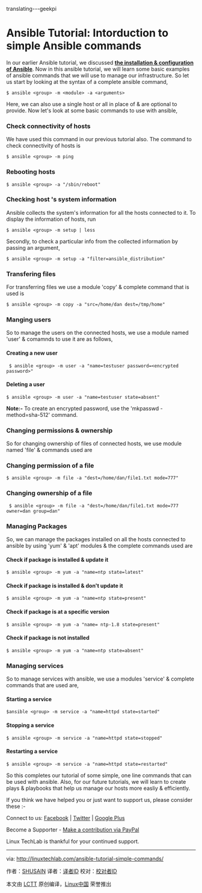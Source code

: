 translating---geekpi

Ansible Tutorial: Intorduction to simple Ansible commands
======
In our earlier Ansible tutorial, we discussed [**the installation & configuration of Ansible**][1]. Now in this ansible tutorial, we will learn some basic examples of ansible commands that we will use to manage our infrastructure. So let us start by looking at the syntax of a complete ansible command,

```
$ ansible <group> -m <module> -a <arguments>
```

Here, we can also use a single host or all in place of <group> & <arguments> are optional to provide. Now let's look at some basic commands to use with ansible,

### Check connectivity of hosts

We have used this command in our previous tutorial also. The command to check connectivity of hosts is

```
$ ansible <group> -m ping
```

### Rebooting hosts

```
$ ansible <group> -a "/sbin/reboot"
```

### Checking host 's system information

Ansible collects the system's information for all the hosts connected to it. To display the information of hosts, run

```
$ ansible <group> -m setup | less
```

Secondly, to check a particular info from the collected information by passing an argument,

```
$ ansible <group> -m setup -a "filter=ansible_distribution"
```

### Transfering files

For transferring files we use a module 'copy' & complete command that is used is

```
$ ansible <group> -m copy -a "src=/home/dan dest=/tmp/home"
```

### Manging users

So to manage the users on the connected hosts, we use a module named 'user' & comamnds to use it are as follows,

#### Creating a new user

```
 $ ansible <group> -m user -a "name=testuser password=<encrypted password>"
```

#### Deleting a user

```
$ ansible <group> -m user -a "name=testuser state=absent"
```

 **Note:-** To create an encrypted password, use the 'mkpasswd -method=sha-512' command.

### Changing permissions & ownership

So for changing ownership of files of connected hosts, we use module named 'file' & commands used are

### Changing permission of a file

```
$ ansible <group> -m file -a "dest=/home/dan/file1.txt mode=777"
```

### Changing ownership of a file

```
 $ ansible <group> -m file -a "dest=/home/dan/file1.txt mode=777 owner=dan group=dan"
```

### Managing Packages

So, we can manage the packages installed on all the hosts connected to ansible by using 'yum' & 'apt' modules & the complete commands used are

#### Check if package is installed & update it

```
$ ansible <group> -m yum -a "name=ntp state=latest"
```

#### Check if package is installed & don't update it

```
$ ansible <group> -m yum -a "name=ntp state=present"
```

#### Check if package is at a specific version

```
$ ansible <group> -m yum -a "name= ntp-1.8 state=present"
```

#### Check if package is not installed

```
$ ansible <group> -m yum -a "name=ntp state=absent"
```

### Managing services

So to manage services with ansible, we use a modules 'service' & complete commands that are used are,

#### Starting a service

```
$ansible <group> -m service -a "name=httpd state=started"
```

#### Stopping a service

```
$ ansible <group> -m service -a "name=httpd state=stopped"
```

#### Restarting a service

```
$ ansible <group> -m service -a "name=httpd state=restarted"
```

So this completes our tutorial of some simple, one line commands that can be used with ansible. Also, for our future tutorials, we will learn to create plays & playbooks that help us manage our hosts more easliy & efficiently.

If you think we have helped you or just want to support us, please consider these :-

Connect to us: [Facebook][2] | [Twitter][3] | [Google Plus][4]

Become a Supporter - [Make a contribution via PayPal][5]

Linux TechLab is thankful for your continued support.

--------------------------------------------------------------------------------

via: http://linuxtechlab.com/ansible-tutorial-simple-commands/

作者：[SHUSAIN][a]
译者：[译者ID](https://github.com/译者ID)
校对：[校对者ID](https://github.com/校对者ID)

本文由 [LCTT](https://github.com/LCTT/TranslateProject) 原创编译，[Linux中国](https://linux.cn/) 荣誉推出

[a]:http://linuxtechlab.com/author/shsuain/
[1]:http://linuxtechlab.com/create-first-ansible-server-automation-setup/
[2]:https://www.facebook.com/linuxtechlab/
[3]:https://twitter.com/LinuxTechLab
[4]:https://plus.google.com/+linuxtechlab
[5]:http://linuxtechlab.com/contact-us-2/
